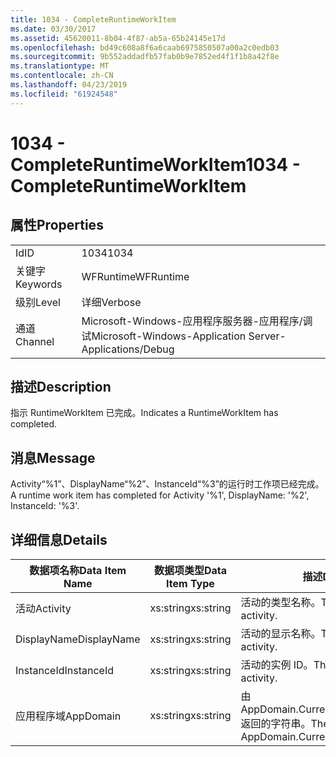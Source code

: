 ```yaml
---
title: 1034 - CompleteRuntimeWorkItem
ms.date: 03/30/2017
ms.assetid: 45620011-8b04-4f87-ab5a-65b24145e17d
ms.openlocfilehash: bd49c608a8f6a6caab6975850507a00a2c0edb03
ms.sourcegitcommit: 9b552addadfb57fab0b9e7852ed4f1f1b8a42f8e
ms.translationtype: MT
ms.contentlocale: zh-CN
ms.lasthandoff: 04/23/2019
ms.locfileid: "61924548"
---
```

# <a name="1034---completeruntimeworkitem"></a><span data-ttu-id="30232-102">1034 - CompleteRuntimeWorkItem</span><span class="sxs-lookup"><span data-stu-id="30232-102">1034 - CompleteRuntimeWorkItem</span></span>
## <a name="properties"></a><span data-ttu-id="30232-103">属性</span><span class="sxs-lookup"><span data-stu-id="30232-103">Properties</span></span>  
  
|||  
|-|-|  
|<span data-ttu-id="30232-104">Id</span><span class="sxs-lookup"><span data-stu-id="30232-104">ID</span></span>|<span data-ttu-id="30232-105">1034</span><span class="sxs-lookup"><span data-stu-id="30232-105">1034</span></span>|  
|<span data-ttu-id="30232-106">关键字</span><span class="sxs-lookup"><span data-stu-id="30232-106">Keywords</span></span>|<span data-ttu-id="30232-107">WFRuntime</span><span class="sxs-lookup"><span data-stu-id="30232-107">WFRuntime</span></span>|  
|<span data-ttu-id="30232-108">级别</span><span class="sxs-lookup"><span data-stu-id="30232-108">Level</span></span>|<span data-ttu-id="30232-109">详细</span><span class="sxs-lookup"><span data-stu-id="30232-109">Verbose</span></span>|  
|<span data-ttu-id="30232-110">通道</span><span class="sxs-lookup"><span data-stu-id="30232-110">Channel</span></span>|<span data-ttu-id="30232-111">Microsoft-Windows-应用程序服务器-应用程序/调试</span><span class="sxs-lookup"><span data-stu-id="30232-111">Microsoft-Windows-Application Server-Applications/Debug</span></span>|  
  
## <a name="description"></a><span data-ttu-id="30232-112">描述</span><span class="sxs-lookup"><span data-stu-id="30232-112">Description</span></span>  
 <span data-ttu-id="30232-113">指示 RuntimeWorkItem 已完成。</span><span class="sxs-lookup"><span data-stu-id="30232-113">Indicates a RuntimeWorkItem has completed.</span></span>  
  
## <a name="message"></a><span data-ttu-id="30232-114">消息</span><span class="sxs-lookup"><span data-stu-id="30232-114">Message</span></span>  
 <span data-ttu-id="30232-115">Activity“%1”、DisplayName“%2”、InstanceId“%3”的运行时工作项已经完成。</span><span class="sxs-lookup"><span data-stu-id="30232-115">A runtime work item has completed for Activity '%1', DisplayName: '%2', InstanceId: '%3'.</span></span>  
  
## <a name="details"></a><span data-ttu-id="30232-116">详细信息</span><span class="sxs-lookup"><span data-stu-id="30232-116">Details</span></span>  
  
|<span data-ttu-id="30232-117">数据项名称</span><span class="sxs-lookup"><span data-stu-id="30232-117">Data Item Name</span></span>|<span data-ttu-id="30232-118">数据项类型</span><span class="sxs-lookup"><span data-stu-id="30232-118">Data Item Type</span></span>|<span data-ttu-id="30232-119">描述</span><span class="sxs-lookup"><span data-stu-id="30232-119">Description</span></span>|  
|--------------------|--------------------|-----------------|  
|<span data-ttu-id="30232-120">活动</span><span class="sxs-lookup"><span data-stu-id="30232-120">Activity</span></span>|<span data-ttu-id="30232-121">xs:string</span><span class="sxs-lookup"><span data-stu-id="30232-121">xs:string</span></span>|<span data-ttu-id="30232-122">活动的类型名称。</span><span class="sxs-lookup"><span data-stu-id="30232-122">The type name of the activity.</span></span>|  
|<span data-ttu-id="30232-123">DisplayName</span><span class="sxs-lookup"><span data-stu-id="30232-123">DisplayName</span></span>|<span data-ttu-id="30232-124">xs:string</span><span class="sxs-lookup"><span data-stu-id="30232-124">xs:string</span></span>|<span data-ttu-id="30232-125">活动的显示名称。</span><span class="sxs-lookup"><span data-stu-id="30232-125">The display name of the activity.</span></span>|  
|<span data-ttu-id="30232-126">InstanceId</span><span class="sxs-lookup"><span data-stu-id="30232-126">InstanceId</span></span>|<span data-ttu-id="30232-127">xs:string</span><span class="sxs-lookup"><span data-stu-id="30232-127">xs:string</span></span>|<span data-ttu-id="30232-128">活动的实例 ID。</span><span class="sxs-lookup"><span data-stu-id="30232-128">The instance id of the activity.</span></span>|  
|<span data-ttu-id="30232-129">应用程序域</span><span class="sxs-lookup"><span data-stu-id="30232-129">AppDomain</span></span>|<span data-ttu-id="30232-130">xs:string</span><span class="sxs-lookup"><span data-stu-id="30232-130">xs:string</span></span>|<span data-ttu-id="30232-131">由 AppDomain.CurrentDomain.FriendlyName 返回的字符串。</span><span class="sxs-lookup"><span data-stu-id="30232-131">The string returned by AppDomain.CurrentDomain.FriendlyName.</span></span>|
